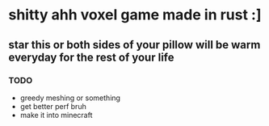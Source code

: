 # shitty ahh voxel game made in rust :]

## star this or both sides of your pillow will be warm everyday for the rest of your life

### TODO
- greedy meshing or something
- get better perf bruh
- make it into minecraft